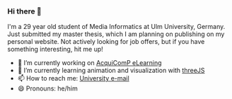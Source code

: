 ### Hi there 👋

I'm a 29 year old student of Media Informatics at Ulm University, Germany. Just submitted my master thesis, which I am planning on publishing on my personal website. Not actively looking for job offers, but if you have something interesting, hit me up!

- 🔭 I’m currently working on [AcquiComP eLearning](https://acquicomp.de)
- 🌱 I’m currently learning animation and visualization with [threeJS](https://threejs.org/)
- 📫 How to reach me: [University e-mail](mailto:tobias.lahmann@uni-ulm.de)
- 😄 Pronouns: he/him

